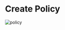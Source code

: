 # Create Policy
![policy](https://user-images.githubusercontent.com/42858836/173756694-e65bb50b-f1b1-4640-aca5-aa66b36b6f92.png)
